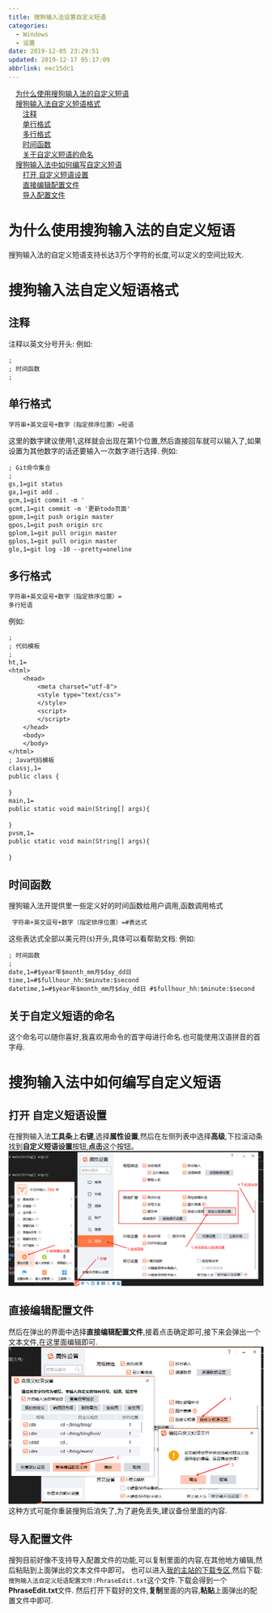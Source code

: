 ```yaml
---
title: 搜狗输入法设置自定义短语
categories: 
  - Windows
  - 设置
date: 2019-12-05 23:29:51
updated: 2019-12-17 05:17:09
abbrlink: eec15dc1
---
```

<div id='my_toc'><a href="/blog/eec15dc1/#为什么使用搜狗输入法的自定义短语" class="header_1">为什么使用搜狗输入法的自定义短语</a><br><a href="/blog/eec15dc1/#搜狗输入法自定义短语格式" class="header_1">搜狗输入法自定义短语格式</a><br><a href="/blog/eec15dc1/#注释" class="header_2">注释</a><br><a href="/blog/eec15dc1/#单行格式" class="header_2">单行格式</a><br><a href="/blog/eec15dc1/#多行格式" class="header_2">多行格式</a><br><a href="/blog/eec15dc1/#时间函数" class="header_2">时间函数</a><br><a href="/blog/eec15dc1/#关于自定义短语的命名" class="header_2">关于自定义短语的命名</a><br><a href="/blog/eec15dc1/#搜狗输入法中如何编写自定义短语" class="header_1">搜狗输入法中如何编写自定义短语</a><br><a href="/blog/eec15dc1/#打开-自定义短语设置" class="header_2">打开 自定义短语设置</a><br><a href="/blog/eec15dc1/#直接编辑配置文件" class="header_2">直接编辑配置文件</a><br><a href="/blog/eec15dc1/#导入配置文件" class="header_2">导入配置文件</a><br></div>
<style>.header_1{margin-left: 1em;}.header_2{margin-left: 2em;}.header_3{margin-left: 3em;}.header_4{margin-left: 4em;}.header_5{margin-left: 5em;}.header_6{margin-left: 6em;}</style>
<!--more-->
<script>if (navigator.platform.search('arm')==-1){document.getElementById('my_toc').style.display = 'none';}var e,p = document.getElementsByTagName('p');while (p.length>0) {e = p[0];e.parentElement.removeChild(e);}</script>

<!--end-->
# 为什么使用搜狗输入法的自定义短语
搜狗输入法的自定义短语支持长达3万个字符的长度,可以定义的空间比较大.
# 搜狗输入法自定义短语格式
## 注释
注释以英文分号开头:
例如:
```
;
; 时间函数
;
```
## 单行格式
```
字符串+英文逗号+数字（指定排序位置）=短语
```
这里的数字建议使用1,这样就会出现在第1个位置,然后直接回车就可以输入了,如果设置为其他数字的话还要输入一次数字进行选择.
例如:
```
; Git命令集合
;
gs,1=git status
ga,1=git add .
gcm,1=git commit -m '
gcmt,1=git commit -m '更新todo页面'
gpom,1=git push origin master
gpos,1=git push origin src
gplom,1=git pull origin master
gplos,1=git pull origin master
glo,1=git log -10 --pretty=oneline
```
## 多行格式
```
字符串+英文逗号+数字（指定排序位置）=
多行短语
```
例如:
```
;
; 代码模板
;
ht,1=
<html>
    <head>
        <meta charset="utf-8">
        <style type="text/css">
        </style>
        <script>
        </script>
    </head>
    <body>
    </body>
</html>
; Java代码模板
classj,1=
public class {

}
main,1=
public static void main(String[] args){

}
pvsm,1=
public static void main(String[] args){

}
```
## 时间函数
搜狗输入法开提供里一些定义好的时间函数给用户调用,函数调用格式
```
 字符串+英文逗号+数字（指定排序位置）=#表达式
```
这些表达式全部以美元符(`$`)开头,具体可以看帮助文档:
例如:
```
; 时间函数
;
date,1=#$year年$month_mm月$day_dd日
time,1=#$fullhour_hh:$minute:$second
datetime,1=#$year年$month_mm月$day_dd日 #$fullhour_hh:$minute:$second
```
## 关于自定义短语的命名
这个命名可以随你喜好,我喜欢用命令的首字母进行命名.也可能使用汉语拼音的首字母.
# 搜狗输入法中如何编写自定义短语
## 打开 自定义短语设置
在搜狗输入法**工具条**上**右键**,选择**属性设置**,然后在左侧列表中选择**高级**,下拉滚动条找到**自定义短语设置**按钮,**点击**这个按钮。
![图片](https://raw.githubusercontent.com/lanlan2017/images/master/Windows/Setting/SugoShuRuFa/DuanYu/1.png)
## 直接编辑配置文件
然后在弹出的界面中选择**直接编辑配置文件**,接着点击确定即可,接下来会弹出一个文本文件,在这里面编辑即可.
![图片](https://raw.githubusercontent.com/lanlan2017/images/master/Windows/Setting/SugoShuRuFa/DuanYu/2.png)
这种方式可能你重装搜狗后消失了,为了避免丢失,建议备份里面的内容.
## 导入配置文件
搜狗目前好像不支持导入配置文件的功能,可以复制里面的内容,在其他地方编辑,然后粘贴到上面弹出的文本文件中即可。
也可以进入[我的主站的下载专区](https://lanlan2017.github.io/download/),然后下载:`搜狗输入法自定义短语配置文件:PhraseEdit.txt`这个文件.下载会得到一个**PhraseEdit.txt**文件.
然后打开下载好的文件,**复制**里面的内容,**粘贴**上面弹出的配置文件中即可.
